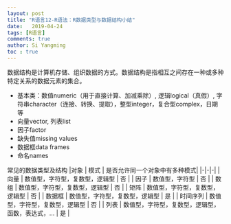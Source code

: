 ```yaml
---
layout: post
title: "R语言12-R语法：R数据类型与数据结构小结"
date:   2019-04-24
tags: [R语言]
comments: true
author: Si Yangming
toc : true
---
```


数据结构是计算机存储、组织数据的方式。数据结构是指相互之间存在一种或多种特定关系的数据元素的集合。

* 基本类：数值numeric（用于直接计算、加减乘除）, 逻辑logical（真假）, 字符串character（连接、转换、提取），整型integer，复合型complex，日期等 
* 向量vector, 列表list
* 因子factor
* 缺失值missing values
* 数据框data frames
* 命名names

常见的数据类型及结构
|对象     | 模式 | 是否允许同一个对象中有多种模式|
|-|-|-|
|向量     | 数值型，字符型，复数型，逻辑型                  | 否        |
| 因子     | 数值型，字符型                                  | 否                             |
| 数组     | 数值型，字符型，复数型，逻辑型                  | 否                             |
| 矩阵     | 数值型，字符型，复数型，逻辑型                  | 否                             |
| 数据框   | 数值型，字符型，复数型，逻辑型                  | 是                             |
| 时间序列 | 数值型，字符型，复数型，逻辑型                  | 否                             |
| 列表     | 数值型，字符型，复数型，逻辑型，函数，表达式，… | 是                           |
